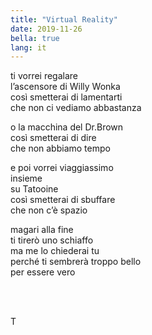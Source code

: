 ```yaml
---
title: "Virtual Reality"
date: 2019-11-26
bella: true
lang: it
---
```

ti vorrei regalare  
l’ascensore di Willy Wonka  
così smetterai di lamentarti  
che non ci vediamo abbastanza

o la macchina del Dr.Brown  
così smetterai di dire  
che non abbiamo tempo

e poi vorrei viaggiassimo  
insieme  
su Tatooine  
così smetterai di sbuffare  
che non c’è spazio

magari alla fine  
ti tirerò uno schiaffo  
ma me lo chiederai tu  
perché ti sembrerà troppo bello  
per essere vero

<br>
<br>

T
